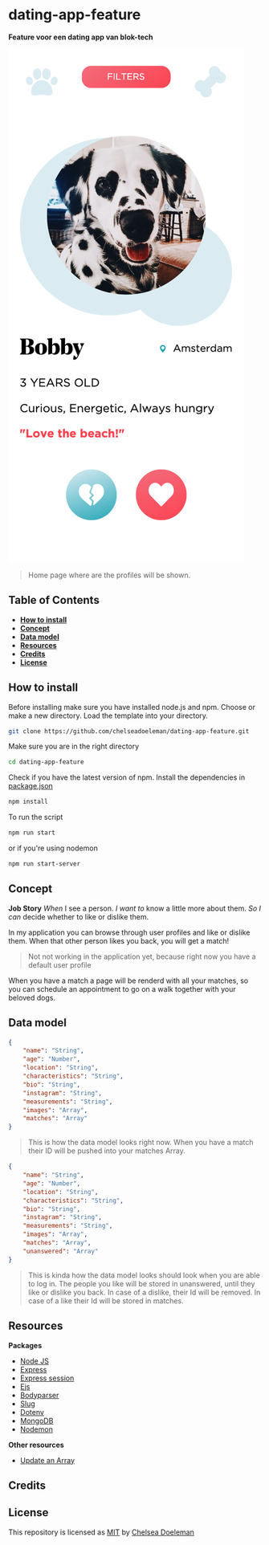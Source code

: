# dating-app-feature
**Feature voor een dating app van blok-tech**

![Application](./docs/littls.png)
> Home page where are the profiles will be shown.

## Table of Contents
* **[How to install](#how-to-install)**
* **[Concept](#concept)**
* **[Data model](#data-model)**
* **[Resources](#resources)**
* **[Credits](#credits)**
* **[License](#license)**

## How to install

Before installing make sure you have installed node.js and npm.
Choose or make a new directory.
Load the template into your directory.

```bash
git clone https://github.com/chelseadoeleman/dating-app-feature.git
```

Make sure you are in the right directory 
```bash
cd dating-app-feature
```

Check if you have the latest version of npm.
Install the dependencies in [package.json](./package.json)
```bash
npm install
```
To run the script 
```bash
npm run start
```
or if you're using nodemon
```bash
npm run start-server
```

## Concept

**Job Story**
*When* I see a person. *I want to* know a little more about them. *So I can* decide whether to like or dislike them.

In my application you can browse through user profiles and like or dislike them. When that other person likes you back, you will get a match! 
> Not not working in the application yet, because right now you have a default user profile

When you have a match a page will be renderd with all your matches, so you can schedule an appointment to go on a walk together with your beloved dogs. 

## Data model

```json
{
    "name": "String",
    "age": "Number",
    "location": "String",
    "characteristics": "String",
    "bio": "String",
    "instagram": "String",
    "measurements": "String",
    "images": "Array",
    "matches": "Array"
}

```
> This is how the data model looks right now. When you have a match their ID will be pushed into your matches Array. 

```json
{
    "name": "String",
    "age": "Number",
    "location": "String",
    "characteristics": "String",
    "bio": "String",
    "instagram": "String",
    "measurements": "String",
    "images": "Array",
    "matches": "Array",
    "unanswered": "Array"
}

```

> This is kinda how the data model looks should look when you are able to log in. The people you like will be stored in unanswered, until they like or dislike you back. In case of a dislike, their Id will be removed. In case of a like their Id will be stored in matches.

## Resources
**Packages**
* [Node JS](https://nodejs.org/en/)
* [Express](https://expressjs.com/)
* [Express session](https://www.npmjs.com/package/express-session)
* [Ejs](https://ejs.co/)
* [Bodyparser](https://www.npmjs.com/package/body-parser)
* [Slug](https://www.npmjs.com/package/slug)
* [Dotenv](https://www.npmjs.com/package/dotenv)
* [MongoDB](https://www.mongodb.com/)
* [Nodemon](https://nodemon.io/)

**Other resources**
* [Update an Array](https://docs.mongodb.com/manual/reference/operator/update-array/)

## Credits

## License
This repository is licensed as [MIT](LICENSE) by [Chelsea Doeleman](https://github.com/chelseadoeleman)